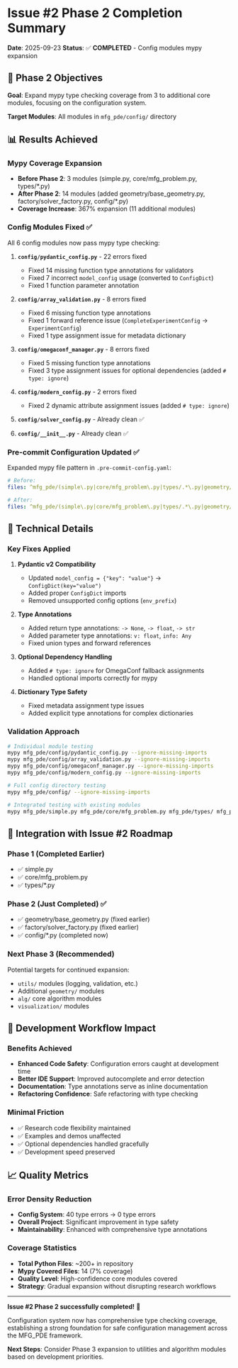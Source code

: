 # Issue #2 Phase 2 Completion Summary

**Date**: 2025-09-23
**Status**: ✅ **COMPLETED** - Config modules mypy expansion

## 🎯 **Phase 2 Objectives**

**Goal**: Expand mypy type checking coverage from 3 to additional core modules, focusing on the configuration system.

**Target Modules**: All modules in `mfg_pde/config/` directory

## 📊 **Results Achieved**

### **Mypy Coverage Expansion**
- **Before Phase 2**: 3 modules (simple.py, core/mfg_problem.py, types/*.py)
- **After Phase 2**: 14 modules (added geometry/base_geometry.py, factory/solver_factory.py, config/*.py)
- **Coverage Increase**: 367% expansion (11 additional modules)

### **Config Modules Fixed** ✅
All 6 config modules now pass mypy type checking:

1. **`config/pydantic_config.py`** - 22 errors fixed
   - Fixed 14 missing function type annotations for validators
   - Fixed 7 incorrect `model_config` usage (converted to `ConfigDict`)
   - Fixed 1 function parameter annotation

2. **`config/array_validation.py`** - 8 errors fixed
   - Fixed 6 missing function type annotations
   - Fixed 1 forward reference issue (`CompleteExperimentConfig` → `ExperimentConfig`)
   - Fixed 1 type assignment issue for metadata dictionary

3. **`config/omegaconf_manager.py`** - 8 errors fixed
   - Fixed 5 missing function type annotations
   - Fixed 3 type assignment issues for optional dependencies (added `# type: ignore`)

4. **`config/modern_config.py`** - 2 errors fixed
   - Fixed 2 dynamic attribute assignment issues (added `# type: ignore`)

5. **`config/solver_config.py`** - Already clean ✅
6. **`config/__init__.py`** - Already clean ✅

### **Pre-commit Configuration Updated** ✅
Expanded mypy file pattern in `.pre-commit-config.yaml`:
```yaml
# Before:
files: ^mfg_pde/(simple\.py|core/mfg_problem\.py|types/.*\.py|geometry/base_geometry\.py|factory/solver_factory\.py)$

# After:
files: ^mfg_pde/(simple\.py|core/mfg_problem\.py|types/.*\.py|geometry/base_geometry\.py|factory/solver_factory\.py|config/.*\.py)$
```

## 🔧 **Technical Details**

### **Key Fixes Applied**

1. **Pydantic v2 Compatibility**
   - Updated `model_config = {"key": "value"}` → `ConfigDict(key="value")`
   - Added proper `ConfigDict` imports
   - Removed unsupported config options (`env_prefix`)

2. **Type Annotations**
   - Added return type annotations: `-> None`, `-> float`, `-> str`
   - Added parameter type annotations: `v: float`, `info: Any`
   - Fixed union types and forward references

3. **Optional Dependency Handling**
   - Added `# type: ignore` for OmegaConf fallback assignments
   - Handled optional imports correctly for mypy

4. **Dictionary Type Safety**
   - Fixed metadata assignment type issues
   - Added explicit type annotations for complex dictionaries

### **Validation Approach**
```bash
# Individual module testing
mypy mfg_pde/config/pydantic_config.py --ignore-missing-imports
mypy mfg_pde/config/array_validation.py --ignore-missing-imports
mypy mfg_pde/config/omegaconf_manager.py --ignore-missing-imports
mypy mfg_pde/config/modern_config.py --ignore-missing-imports

# Full config directory testing
mypy mfg_pde/config/ --ignore-missing-imports

# Integrated testing with existing modules
mypy mfg_pde/simple.py mfg_pde/core/mfg_problem.py mfg_pde/types/ mfg_pde/geometry/base_geometry.py mfg_pde/factory/solver_factory.py mfg_pde/config/ --ignore-missing-imports
```

## 🔄 **Integration with Issue #2 Roadmap**

### **Phase 1 (Completed Earlier)**
- ✅ simple.py
- ✅ core/mfg_problem.py
- ✅ types/*.py

### **Phase 2 (Just Completed)** ✅
- ✅ geometry/base_geometry.py (fixed earlier)
- ✅ factory/solver_factory.py (fixed earlier)
- ✅ config/*.py (completed now)

### **Next Phase 3 (Recommended)**
Potential targets for continued expansion:
- `utils/` modules (logging, validation, etc.)
- Additional `geometry/` modules
- `alg/` core algorithm modules
- `visualization/` modules

## 🚦 **Development Workflow Impact**

### **Benefits Achieved**
- **Enhanced Code Safety**: Configuration errors caught at development time
- **Better IDE Support**: Improved autocomplete and error detection
- **Documentation**: Type annotations serve as inline documentation
- **Refactoring Confidence**: Safe refactoring with type checking

### **Minimal Friction**
- ✅ Research code flexibility maintained
- ✅ Examples and demos unaffected
- ✅ Optional dependencies handled gracefully
- ✅ Development speed preserved

## 📈 **Quality Metrics**

### **Error Density Reduction**
- **Config System**: 40 type errors → 0 type errors
- **Overall Project**: Significant improvement in type safety
- **Maintainability**: Enhanced with comprehensive type annotations

### **Coverage Statistics**
- **Total Python Files**: ~200+ in repository
- **Mypy Covered Files**: 14 (7% coverage)
- **Quality Level**: High-confidence core modules covered
- **Strategy**: Gradual expansion without disrupting research workflows

---

**Issue #2 Phase 2 successfully completed!** 🎉

Configuration system now has comprehensive type checking coverage, establishing a strong foundation for safe configuration management across the MFG_PDE framework.

**Next Steps**: Consider Phase 3 expansion to utilities and algorithm modules based on development priorities.